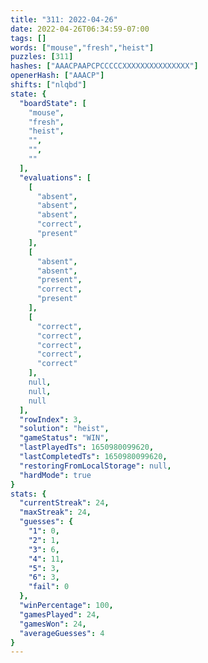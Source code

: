 ```yaml
---
title: "311: 2022-04-26"
date: 2022-04-26T06:34:59-07:00
tags: []
words: ["mouse","fresh","heist"]
puzzles: [311]
hashes: ["AAACPAAPCPCCCCCXXXXXXXXXXXXXXX"]
openerHash: ["AAACP"]
shifts: ["nlqbd"]
state: {
  "boardState": [
    "mouse",
    "fresh",
    "heist",
    "",
    "",
    ""
  ],
  "evaluations": [
    [
      "absent",
      "absent",
      "absent",
      "correct",
      "present"
    ],
    [
      "absent",
      "absent",
      "present",
      "correct",
      "present"
    ],
    [
      "correct",
      "correct",
      "correct",
      "correct",
      "correct"
    ],
    null,
    null,
    null
  ],
  "rowIndex": 3,
  "solution": "heist",
  "gameStatus": "WIN",
  "lastPlayedTs": 1650980099620,
  "lastCompletedTs": 1650980099620,
  "restoringFromLocalStorage": null,
  "hardMode": true
}
stats: {
  "currentStreak": 24,
  "maxStreak": 24,
  "guesses": {
    "1": 0,
    "2": 1,
    "3": 6,
    "4": 11,
    "5": 3,
    "6": 3,
    "fail": 0
  },
  "winPercentage": 100,
  "gamesPlayed": 24,
  "gamesWon": 24,
  "averageGuesses": 4
}
---
```


<!-- more -->
